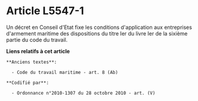 # Article L5547-1

Un décret en Conseil d'Etat fixe les conditions d'application aux entreprises d'armement maritime des dispositions du titre
Ier du livre Ier de la sixième partie du code du travail.

**Liens relatifs à cet article**

	**Anciens textes**:

	  - Code du travail maritime - art. 8 (Ab)

	**Codifié par**:

	  - Ordonnance n°2010-1307 du 28 octobre 2010 - art. (V)
